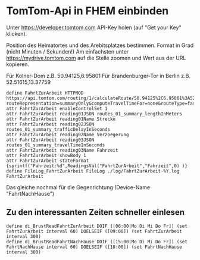 # TomTom-Api in FHEM einbinden

Unter https://developer.tomtom.com API-Key holen (auf "Get your Key" klicken).

Position des Heimatortes und des Arebitsplatzes bestimmen. Format in Grad (nicht Minuten / Sekunden!)
Am einfachsten unter https://mydrive.tomtom.com auf die Stelle zoomen und Wert aus der URL kopieren.

Für Kölner-Dom z.B. 50.94125,6.95801
Für Brandenburger-Tor in Berlin z.B. 52.51615,13.37759

    define FahrtZurArbeit HTTPMOD https://api.tomtom.com/routing/1/calculateRoute/50.94125%2C6.95801%3A52.51615%2C13.37759/json?routeRepresentation=summaryOnly&computeTravelTimeFor=none&routeType=fastest&traffic=true&avoid=unpavedRoads&travelMode=car&key=DeinKey
    attr FahrtZurArbeit enableControlSet 1
    attr FahrtZurArbeit reading01JSON routes_01_summary_lengthInMeters
    attr FahrtZurArbeit reading01Name Strecke
    attr FahrtZurArbeit reading02JSON routes_01_summary_trafficDelayInSeconds
    attr FahrtZurArbeit reading02Name Verzoegerung
    attr FahrtZurArbeit reading03JSON routes_01_summary_travelTimeInSeconds
    attr FahrtZurArbeit reading03Name Fahrzeit
    attr FahrtZurArbeit showBody 1
    attr FahrtZurArbeit stateFormat {sprintf("Fahrzeit:%d",ReadingsVal("FahrtZurArbeit","Fahrzeit",0) )}
    define FileLog_FahrtZurArbeit FileLog ./log/FahrtZurArbeit-%Y.log FahrtZurArbeit

Das gleiche nochmal für die Gegenrichtung (Device-Name "FahrtNachHause")

## Zu den interessanten Zeiten schneller einlesen

    define di_BrustReadFahrtZurArbeit DOIF ([06:00|Mo Di Mi Do Fr]) (set FahrtZurArbeit interval 60) DOELSEIF ([09:00]) (set FahrtZurArbeit interval 300)
    define di_BrustReadFahrtNachHause DOIF ([15:00|Mo Di Mi Do Fr]) (set FahrtNachHause interval 60) DOELSEIF ([18:00]) (set FahrtNachHause interval 300)
    
    
